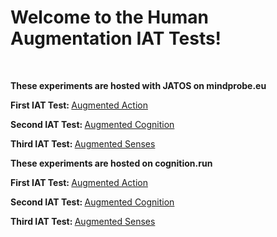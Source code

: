 <html>
<body>

<h1>Welcome to the Human Augmentation IAT Tests!</h1><br>

<p><b>These experiments are hosted with JATOS on mindprobe.eu</b>
  
<p><b>First IAT Test: </b>
<a href="https://jatos.mindprobe.eu/publix/lxhkGJ0hhPa">Augmented Action</a></p>
<p><b>Second IAT Test: </b>
<a href="https://jatos.mindprobe.eu/publix/yP8RjDBjv0l">Augmented Cognition</a></p>
<p><b>Third IAT Test: </b>
<a href="https://jatos.mindprobe.eu/publix/S9zNjhCTUd9">Augmented Senses</a></p>

<p><b>These experiments are hosted on cognition.run</b>

<p><b>First IAT Test: </b>
<a href="https://dn4x3fuuzd.cognition.run">Augmented Action</a></p>
<p><b>Second IAT Test: </b>
<a href="https://v24fja1g7v.cognition.run">Augmented Cognition</a></p>
<p><b>Third IAT Test: </b>
<a href="https://n2rdyweal3.cognition.run">Augmented Senses</a>

</body>
</html>
